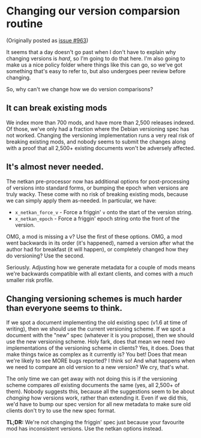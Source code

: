 # Changing our version comparsion routine

(Originally posted as [issue #963](https://github.com/KSP-CKAN/CKAN/issues/963))

It seems that a day doesn't go past when I don't have to explain why changing versions is *hard*, so I'm going to do that here. I'm also going to make us a nice policy folder where things like this can go, so we've got something that's easy to refer to, but also undergoes peer review before changing.

So, why can't we change how we do version comparisons?

## It can break existing mods

We index more than 700 mods, and have more than 2,500 releases indexed. Of those, we've only had a fraction where the Debian versioning spec has not worked. Changing the versioning implementation runs a very real risk of breaking existing mods, and nobody seems to submit the changes along with a proof that all 2,500+ existing documents won't be adversely affected.

## It's almost never needed.

The netkan pre-processor now has additional options for post-processing of versions into standard forms, or bumping the epoch when versions are truly wacky. These come with no risk of breaking existing mods, because we can simply apply them as-needed. In particular, we have:

* `x_netkan_force_v` - Force a friggin' `v` onto the start of the version string.
* `x_netkan_epoch` - Force a friggin' epoch string onto the front of the version.

OMG, a mod is missing a v? Use the first of these options.
OMG, a mod went backwards in its order (it's happened), named a version after what the author had for breakfast (it will happen), or completely changed how they do versioning? Use the second.

Seriously. Adjusting how we generate metadata for a couple of mods means we're backwards compatible with all extant clients, and comes with a *much* smaller risk profile.

## Changing versioning schemes is much harder than everyone seems to think.

If we spot a document implementing the old existing spec (v1.6 at time of writing), then we should use the current versioning scheme. If we spot a document with the "new" spec (whatever it is you propose), then we should use the new versioning scheme. Holy fark, does that mean we need *two* implementations of the versioning scheme in clients? Yes, it does. Does that make things twice as complex as it currently is? You bet! Does that mean we're likely to see MORE bugs reported? I think so! And what happens when we need to compare an old version to a new version? We cry, that's what.

The only time we can get away with not doing this is if the versioning scheme compares *all* existing documents the same (yes, all 2,500+ of them). Nobody suggests this, because all the suggestions seem to be about *changing* how versions work, rather than extending it. Even if we did this, we'd have to bump our spec version for all new metadata to make sure old clients don't try to use the new spec format.

**TL;DR:** We're not changing the friggin' spec just because your favourite mod has inconsistent versions. Use the netkan options instead.
